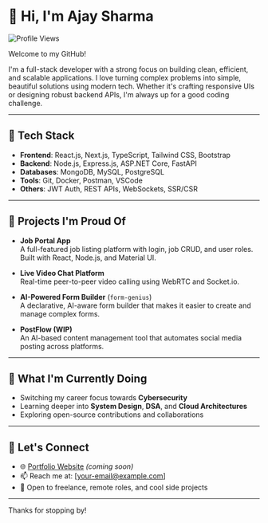 # 👋 Hi, I'm Ajay Sharma

![Profile Views](https://komarev.com/ghpvc/?username=Lucifer007-max&color=blue)

Welcome to my GitHub!

I'm a full-stack developer with a strong focus on building clean, efficient, and scalable applications. I love turning complex problems into simple, beautiful solutions using modern tech. Whether it's crafting responsive UIs or designing robust backend APIs, I'm always up for a good coding challenge.

---

## 🧰 Tech Stack

- **Frontend**: React.js, Next.js, TypeScript, Tailwind CSS, Bootstrap  
- **Backend**: Node.js, Express.js, ASP.NET Core, FastAPI  
- **Databases**: MongoDB, MySQL, PostgreSQL  
- **Tools**: Git, Docker, Postman, VSCode  
- **Others**: JWT Auth, REST APIs, WebSockets, SSR/CSR

---

## 🔨 Projects I'm Proud Of

- **Job Portal App**  
  A full-featured job listing platform with login, job CRUD, and user roles. Built with React, Node.js, and Material UI.

- **Live Video Chat Platform**  
  Real-time peer-to-peer video calling using WebRTC and Socket.io.

- **AI-Powered Form Builder** (`form-genius`)  
  A declarative, AI-aware form builder that makes it easier to create and manage complex forms.

- **PostFlow (WIP)**  
  An AI-based content management tool that automates social media posting across platforms.

---

## 📌 What I'm Currently Doing

- Switching my career focus towards **Cybersecurity**
- Learning deeper into **System Design**, **DSA**, and **Cloud Architectures**
- Exploring open-source contributions and collaborations

---

## 🚀 Let's Connect

- 🌐 [Portfolio Website](#) *(coming soon)*  
- 📫 Reach me at: [your-email@example.com]  
- 💬 Open to freelance, remote roles, and cool side projects

---

Thanks for stopping by!
